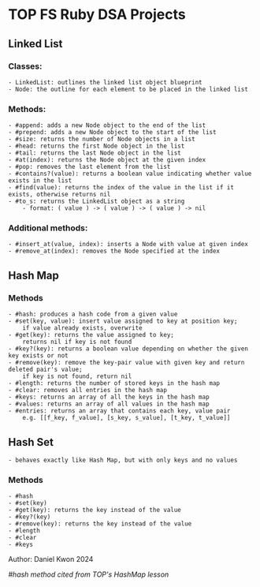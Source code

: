 # TOP FS Ruby DSA Projects

## Linked List

### Classes:
    - LinkedList: outlines the linked list object blueprint
    - Node: the outline for each element to be placed in the linked list

### Methods:
    - #append: adds a new Node object to the end of the list
    - #prepend: adds a new Node object to the start of the list
    - #size: returns the number of Node objects in a list
    - #head: returns the first Node object in the list
    - #tail: returns the last Node object in the list
    - #at(index): returns the Node object at the given index
    - #pop: removes the last element from the list
    - #contains?(value): returns a boolean value indicating whether value exists in the list
    - #find(value): returns the index of the value in the list if it exists, otherwise returns nil
    - #to_s: returns the LinkedList object as a string
        - format: ( value ) -> ( value ) -> ( value ) -> nil
### Additional methods:
    - #insert_at(value, index): inserts a Node with value at given index
    - #remove_at(index): removes the Node specified at the index


## Hash Map

### Methods
    - #hash: produces a hash code from a given value
    - #set(key, value): insert value assigned to key at position key;
        if value already exists, overwrite
    - #get(key): returns the value assigned to key;
        returns nil if key is not found
    - #key?(key): returns a boolean value depending on whether the given key exists or not
    - #remove(key): remove the key-pair value with given key and return deleted pair's value;
        if key is not found, return nil
    - #length: returns the number of stored keys in the hash map
    - #clear: removes all entries in the hash map
    - #keys: returns an array of all the keys in the hash map
    - #values: returns an array of all values in the hash map
    - #entries: returns an array that contains each key, value pair
        e.g. [[f_key, f_value], [s_key, s_value], [t_key, t_value]]

## Hash Set
    - behaves exactly like Hash Map, but with only keys and no values
    
### Methods
    - #hash
    - #set(key)
    - #get(key): returns the key instead of the value
    - #key?(key)
    - #remove(key): returns the key instead of the value
    - #length
    - #clear
    - #keys

Author: Daniel Kwon 2024

_#hash method cited from TOP's HashMap lesson_